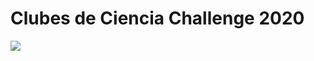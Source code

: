# Clubes de Ciencia Challenge 2020

![](https://user-images.githubusercontent.com/69702778/90323784-866b7b00-df2b-11ea-8e66-f8711d66183a.png)
